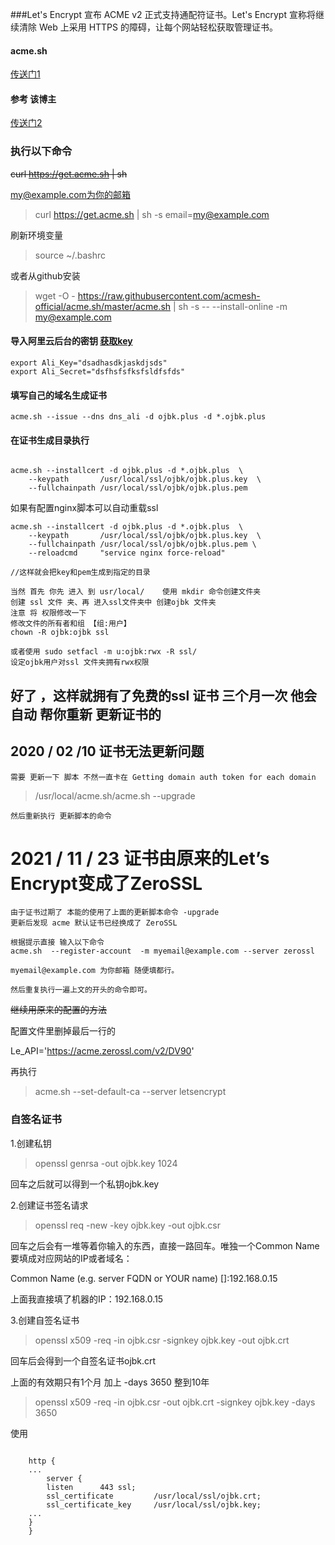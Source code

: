 ###Let's Encrypt 宣布 ACME v2 正式支持通配符证书。Let's Encrypt 宣称将继续清除 Web 上采用 HTTPS 的障碍，让每个网站轻松获取管理证书。

####  acme.sh 
[传送门1](https://github.com/Neilpang/acme.sh/wiki/%E8%AF%B4%E6%98%8E/)

  
#### 参考 该博主
[传送门2](https://my.oschina.net/kimver/blog/1634575/)


### 执行以下命令 

<s>	curl https://get.acme.sh | sh </s>

my@example.com为你的邮箱

>curl https://get.acme.sh | sh -s email=my@example.com

刷新环境变量

>source ~/.bashrc


或者从github安装

>wget -O - https://raw.githubusercontent.com/acmesh-official/acme.sh/master/acme.sh | sh -s -- --install-online -m  my@example.com

#### 导入阿里云后台的密钥 [获取key](https://ak-console.aliyun.com/#/accesskey/)

	export Ali_Key="dsadhasdkjaskdjsds"
	export Ali_Secret="dsfhsfsfksfsldfsfds"

#### 填写自己的域名生成证书
	acme.sh --issue --dns dns_ali -d ojbk.plus -d *.ojbk.plus
	
#### 在证书生成目录执行
```

acme.sh --installcert -d ojbk.plus -d *.ojbk.plus  \
	--keypath       /usr/local/ssl/ojbk/ojbk.plus.key  \
	--fullchainpath /usr/local/ssl/ojbk/ojbk.plus.pem

```
	
如果有配置nginx脚本可以自动重载ssl

```
acme.sh --installcert -d ojbk.plus -d *.ojbk.plus  \
	--keypath       /usr/local/ssl/ojbk/ojbk.plus.key  \
	--fullchainpath /usr/local/ssl/ojbk/ojbk.plus.pem \
	--reloadcmd     "service nginx force-reload"
```


	



	//这样就会把key和pem生成到指定的目录   
	
	当然 首先 你先 进入 到 usr/local/    使用 mkdir 命令创建文件夹 
	创建 ssl 文件 夹、再 进入ssl文件夹中 创建ojbk 文件夹 
	注意 将 权限修改一下 
	修改文件的所有者和组 【组:用户】
	chown -R ojbk:ojbk ssl  
	
	或者使用 sudo setfacl -m u:ojbk:rwx -R ssl/  
	设定ojbk用户对ssl 文件夹拥有rwx权限



##  好了 ，这样就拥有了免费的ssl 证书 三个月一次 他会自动 帮你重新 更新证书的


## 2020 / 02 /10  证书无法更新问题

	需要 更新一下 脚本 不然一直卡在 Getting domain auth token for each domain
	
> /usr/local/acme.sh/acme.sh --upgrade

	然后重新执行 更新脚本的命令

# 2021 / 11 / 23 证书由原来的Let’s Encrypt变成了ZeroSSL

    由于证书过期了 本能的使用了上面的更新脚本命令 -upgrade
    更新后发现 acme 默认证书已经换成了 ZeroSSL

    根据提示直接 输入以下命令
    acme.sh  --register-account  -m myemail@example.com --server zerossl

    myemail@example.com 为你邮箱 随便填都行。

    然后重复执行一遍上文的开头的命令即可。


<s>继续用原来的配置的方法</s>

配置文件里删掉最后一行的

Le_API='https://acme.zerossl.com/v2/DV90' 

再执行
>acme.sh --set-default-ca --server letsencrypt


### 自签名证书 

1.创建私钥

>openssl genrsa -out ojbk.key 1024

回车之后就可以得到一个私钥ojbk.key

2.创建证书签名请求

>openssl req -new -key ojbk.key -out ojbk.csr

回车之后会有一堆等着你输入的东西，直接一路回车。唯独一个Common Name要填成对应网站的IP或者域名：

Common Name (e.g. server FQDN or YOUR name) []:192.168.0.15

上面我直接填了机器的IP：192.168.0.15

3.创建自签名证书

>openssl x509 -req -in ojbk.csr -signkey ojbk.key -out ojbk.crt


回车后会得到一个自签名证书ojbk.crt

上面的有效期只有1个月 加上 -days 3650 整到10年

>openssl x509 -req -in ojbk.csr -out ojbk.crt -signkey ojbk.key -days 3650


使用
```

    http {
    ...
        server {
        listen      443 ssl;
        ssl_certificate         /usr/local/ssl/ojbk.crt;
        ssl_certificate_key     /usr/local/ssl/ojbk.key;
    ...
    }
    }

```
